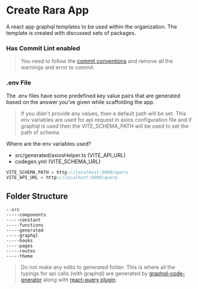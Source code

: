 # Create Rara App

A   react app graphql templates to be used within the organization. The template is created with discussed sets of packages.
### Has Commit Lint enabled

>You need to follow the [commit conventions](https://www.conventionalcommits.org/en/) and remove all the warnings and error to commit.


### .env File
The .env files have some predefined key value pairs that are generated based on the answer you've given while scaffolding the app.

> If you didn't provide any values, then a default path will be set. This env variables are used for api request in axios configuration file and if graphql is used then the VITE_SCHEMA_PATH will be used to set the path of schema

Where are the env variables used?
- src/generated/axiosHelper.ts (VITE_API_URL)
- codegen.yml (VITE_SCHEMA_URL)


```javascript
VITE_SCHEMA_PATH = http://localhost:9000/query
VITE_API_URL = http://localhost:9000/query
```

## Folder Structure

```
--src
-----components
-----constant
-----functions
-----generated
-----graphql
-----hooks
-----pages
-----routes
-----theme
```

> Do not make any edits to generated folder. This is where all the  typings for api calls (with graphql) are generated by [graphql-code-gnerator](https://www.graphql-code-generator.com/) along with [react-query plugin](https://www.graphql-code-generator.com/plugins/typescript-react-query).

